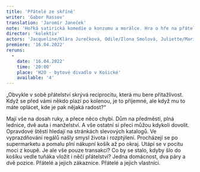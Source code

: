 ```yaml
---
title: 'Přátelé ze skříně'
writer: 'Gabor Rassov'
translation: 'Jaromír Janeček'
note: 'Hořká satirická komedie o konzumu a morálce. Hra o hře na přátelství'
director: 'kolektiv'
actors: 'Jacqueline/Klára Jurečková, Odile/Ilona Smolová, Juliette/Marie Fišárková, Roland/Vladimír Nezdařil'
premiere: '16.04.2022'
reruns:
  -
    date: '16.04.2022'
    time: '20:00'
    place: 'H2O - bytové divadlo v Košické'
    available: '4'
---
```

„Obvykle v sobě přátelství skrývá reciprocitu, která mu bere přitažlivost. Když se před vámi někdo plazí po kolenou, je to příjemné, ale když mu to máte oplácet, kde je pak nějaká radost?“

Mají vše na dosah ruky, a přece něco chybí. Dům na předměstí, plná lednice, dvě auta i manželství. A vše ostatní si přeci můžou kdykoli dovolit. Opravdové štěstí hledají na stránkách slevových katalogů. Ve vyprazdňování regálů našly smysl života i rozptýlení. Procházejí se po supermarketu a pomalu plní nákupní košík až po okraj. Utápí se v pocitu moci z koupě. Je ale vše pouze transakcí? Co by se stalo, kdyby šlo do košíku vedle tuňáka vložit i něčí přátelství? Jedna domácnost, dva páry a dvě pozice. Přátelé a jejich zákaznice. Přátelé a jejich vlastníci.
